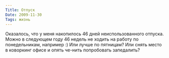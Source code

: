 ```yaml
---
Title: Отпуск
Date: 2009-11-30
Tags: жизнь
---
```


Оказалось, что у меня накопилось 46 дней неиспользованного отпуска. Можно в следующем году 46 недель не ходить на работу по понедельникам, например :) Или лучше по пятницам? Или снять место в коворкинг офисе и опять че-нить попробовать запедалить?